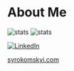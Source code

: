 # About Me

![stats](https://github-readme-stats.vercel.app/api/top-langs/?username=signmotion&theme=dark&hide_border=false&include_all_commits=true&count_private=true&layout=compact)
![stats](https://github-readme-streak-stats.herokuapp.com/?user=signmotion&theme=dark&hide_border=false)

[![LinkedIn](https://img.shields.io/badge/LinkedIn-%230077B5.svg?logo=linkedin&logoColor=white)](https://linkedin.com/in/signmotion)

[syrokomskyi.com](https://syrokomskyi.com)
